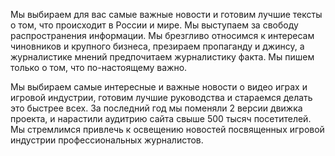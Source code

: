 Мы выбираем для вас самые важные новости и готовим лучшие тексты о том, что происходит в России и мире. Мы выступаем за свободу распространения информации. Мы брезгливо относимся к интересам чиновников и крупного бизнеса, презираем пропаганду и джинсу, а журналистике мнений предпочитаем журналистику факта. Мы пишем только о том, что по-настоящему важно.

Мы выбираем самые интересные и важные новости о видео играх и игровой индустрии, готовим лучшие руководства и стараемся делать это быстрее всех. За последний год мы поменяли 2 версии движка проекта, и нарастили аудитрию сайта свыше 500 тысяч посетителей. Мы стремлимся привлечь к освещению новостей посвященных игровой индустрии профессиональных журналистов.
